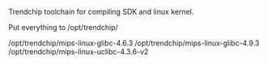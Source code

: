 Trendchip toolchain for compiling SDK and linux kernel.

Put everything to /opt/trendchip/

/opt/trendchip/mips-linux-glibc-4.6.3
/opt/trendchip/mips-linux-glibc-4.9.3
/opt/trendchip/mips-linux-uclibc-4.3.6-v2
